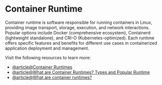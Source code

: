# Container Runtime

Container runtime is software responsible for running containers in Linux, providing image transport, storage, execution, and network interactions. Popular options include Docker (comprehensive ecosystem), Containerd (lightweight standalone), and CRI-O (Kubernetes-optimized). Each runtime offers specific features and benefits for different use cases in containerized application deployment and management.

Visit the following resources to learn more:

- [@article@Container Runtimes](https://kubernetes.io/docs/setup/production-environment/container-runtimes/)
- [@article@What are Container Runtimes? Types and Popular Runtime](https://www.wiz.io/academy/container-runtimes)
- [@article@What are container runtimes?](https://opensource.com/article/21/9/container-runtimes)